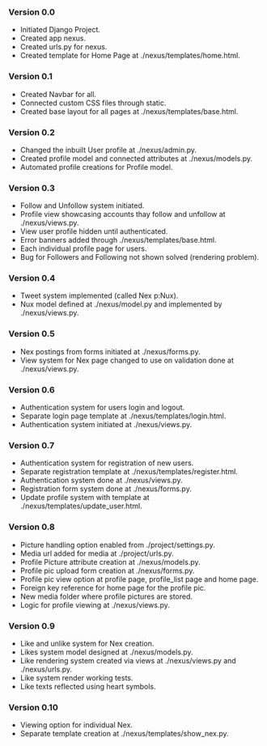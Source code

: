 ### Version 0.0
- Initiated Django Project.
- Created app nexus.
- Created urls.py for nexus.
- Created template for Home Page at ./nexus/templates/home.html.

### Version 0.1
- Created Navbar for all.
- Connected custom CSS files through static.
- Created base layout for all pages at ./nexus/templates/base.html.

### Version 0.2
- Changed the inbuilt User profile at ./nexus/admin.py.
- Created profile model and connected attributes at ./nexus/models.py.
- Automated profile creations for Profile model.

### Version 0.3
- Follow and Unfollow system initiated.
- Profile view showcasing accounts thay follow and unfollow at ./nexus/views.py.
- View user profile hidden until authenticated.
- Error banners added through ./nexus/templates/base.html.
- Each individual profile page for users.
- Bug for Followers and Following not shown solved (rendering problem).

### Version 0.4
- Tweet system implemented (called Nex p:Nux).
- Nux model defined at ./nexus/model.py and implemented by ./nexus/views.py.

### Version 0.5
- Nex postings from forms initiated at ./nexus/forms.py.
- View system for Nex page changed to use on validation done at ./nexus/views.py.

### Version 0.6
- Authentication system for users login and logout.
- Separate login page template at ./nexus/templates/login.html.
- Authentication system initiated at ./nexus/views.py.

### Version 0.7
- Authentication system for registration of new users.
- Separate registration template at ./nexus/templates/register.html.
- Authentication system done at ./nexus/views.py.
- Registration form system done at ./nexus/forms.py.
- Update profile system with template at ./nexus/templates/update_user.html.

### Version 0.8
- Picture handling option enabled from ./project/settings.py.
- Media url added for media at ./project/urls.py.
- Profile Picture attribute creation at ./nexus/models.py.
- Profile pic upload form creation at ./nexus/forms.py.
- Profile pic view option at profile page, profile_list page and home page.
- Foreign key reference for home page for the profile pic.
- New media folder where profile pictures are stored.
- Logic for profile viewing at ./nexus/views.py.

### Version 0.9
- Like and unlike system for Nex creation.
- Likes system model designed at ./nexus/models.py.
- Like rendering system created via views at ./nexus/views.py and ./nexus/urls.py.
- Like system render working tests.
- Like texts reflected using heart symbols.

### Version 0.10
- Viewing option for individual Nex.
- Separate template creation at ./nexus/templates/show_nex.py.